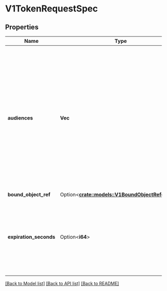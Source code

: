 # V1TokenRequestSpec

## Properties

Name | Type | Description | Notes
------------ | ------------- | ------------- | -------------
**audiences** | **Vec<String>** | Audiences are the intendend audiences of the token. A recipient of a token must identitfy themself with an identifier in the list of audiences of the token, and otherwise should reject the token. A token issued for multiple audiences may be used to authenticate against any of the audiences listed but implies a high degree of trust between the target audiences. | 
**bound_object_ref** | Option<[**crate::models::V1BoundObjectReference**](v1.BoundObjectReference.md)> |  | [optional]
**expiration_seconds** | Option<**i64**> | ExpirationSeconds is the requested duration of validity of the request. The token issuer may return a token with a different validity duration so a client needs to check the 'expiration' field in a response. | [optional]

[[Back to Model list]](../README.md#documentation-for-models) [[Back to API list]](../README.md#documentation-for-api-endpoints) [[Back to README]](../README.md)


